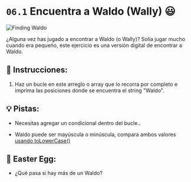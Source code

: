 # `06.1` Encuentra a Waldo (Wally) 😃 

![Finding Waldo](../../.learn/assets/finding_waldo.jpeg)

¿Alguna vez has jugado a encontrar a Waldo (o Wally)? Solía jugar mucho cuando era pequeño, este ejercicio es una versión digital de encontrar a Waldo.

## 📝 Instrucciones:

1. Haz un bucle en este arreglo o array que lo recorra por completo e imprima las posiciones donde se encuentra el string "Waldo".

## 💡 Pistas:

+ Necesitas agregar un condicional dentro del bucle..

+ Waldo puede ser mayúscula o minúscula, compara ambos valores [usando toLowerCase()](https://www.geeksforgeeks.org/compare-the-case-insensitive-strings-in-javascript/)

## 🥚 Easter Egg:

+ ¿Qué pasa si hay más de un Waldo?